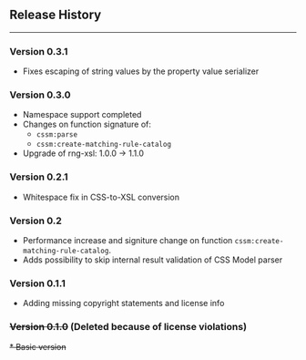 ## Release History
-------------------------------

### Version 0.3.1

* Fixes escaping of string values by the property value serializer 

### Version 0.3.0

* Namespace support completed
* Changes on function signature of:
    * `cssm:parse` 
    * `cssm:create-matching-rule-catalog` 
* Upgrade of rng-xsl: 1.0.0 → 1.1.0

### Version 0.2.1

* Whitespace fix in CSS-to-XSL conversion

### Version 0.2

* Performance increase and signiture change on function `cssm:create-matching-rule-catalog`.
* Adds possibility to skip internal result validation of CSS Model parser

### Version 0.1.1

* Adding missing copyright statements and license info

### ~~Version 0.1.0~~ (Deleted because of license violations)

~~* Basic version~~


